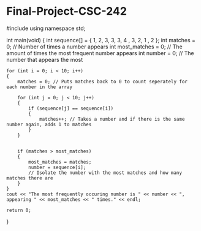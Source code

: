 # Final-Project-CSC-242
#include <iostream>
using namespace std;

int main(void)
{
    int sequence[] = { 1, 2, 3, 3, 3, 4 , 3, 2, 1 , 2 };
    int matches = 0; // Number of times a number appears
    int most_matches = 0; // The amount of times the most frequent number appears
    int number = 0; // The number that appears the most
    

    for (int i = 0; i < 10; i++)
    {
        matches = 0; // Puts matches back to 0 to count seperately for each number in the array

        for (int j = 0; j < 10; j++)
        {
            if (sequence[j] == sequence[i])
            {
                matches++; // Takes a number and if there is the same number again, adds 1 to matches
            }
        }


        if (matches > most_matches)
        {
            most_matches = matches; 
            number = sequence[i];
            // Isolate the number with the most matches and how many matches there are
        }
    }
    cout << "The most frequently occuring number is " << number << ", appearing " << most_matches << " times." << endl;

    return 0;
}

